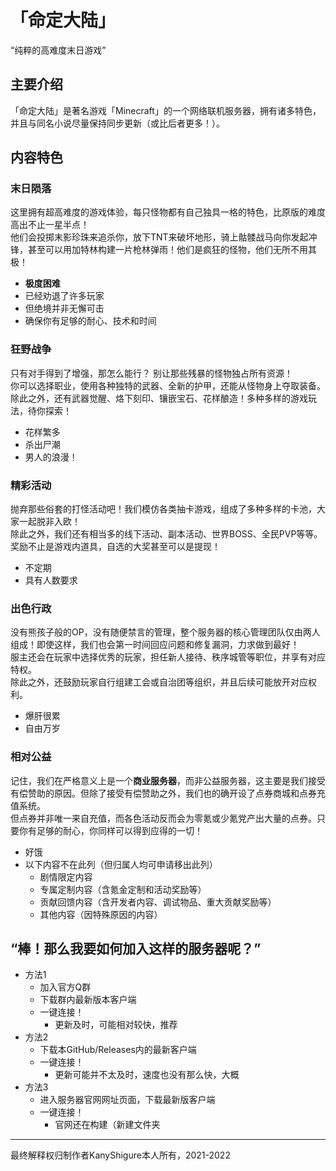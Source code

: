 # 「命定大陆」
“纯粹的高难度末日游戏”
## 主要介绍
「命定大陆」是著名游戏「Minecraft」的一个网络联机服务器，拥有诸多特色，并且与同名小说尽量保持同步更新（或比后者更多！）。
## 内容特色
### 末日陨落
这里拥有超高难度的游戏体验，每只怪物都有自己独具一格的特色，比原版的难度高出不止一星半点！<br>
他们会投掷末影珍珠来追杀你，放下TNT来破坏地形，骑上骷髅战马向你发起冲锋，甚至可以用加特林构建一片枪林弹雨！他们是疯狂的怪物，他们无所不用其极！
* **极度困难**
* 已经劝退了许多玩家
* 但绝境并非无懈可击
* 确保你有足够的耐心、技术和时间
### 狂野战争
只有对手得到了增强，那怎么能行？ 别让那些残暴的怪物独占所有资源！<br>
你可以选择职业，使用各种独特的武器、全新的护甲，还能从怪物身上夺取装备。除此之外，还有武器觉醒、烙下刻印、镶嵌宝石、花样酿造！多种多样的游戏玩法，待你探索！
* 花样繁多
* 杀出尸潮
* 男人的浪漫！
### 精彩活动
抛弃那些俗套的打怪活动吧！我们模仿各类抽卡游戏，组成了多种多样的卡池，大家一起脱非入欧！<br>
除此之外，我们还有相当多的线下活动、副本活动、世界BOSS、全民PVP等等。奖励不止是游戏内道具，自选的大奖甚至可以是提现！
* 不定期
* 具有人数要求
### 出色行政
没有熊孩子般的OP，没有随便禁言的管理，整个服务器的核心管理团队仅由两人组成！即使这样，我们也会第一时间回应问题和修复漏洞，力求做到最好！<br>
服主还会在玩家中选择优秀的玩家，担任新人接待、秩序城管等职位，并享有对应特权。<br>
除此之外，还鼓励玩家自行组建工会或自治团等组织，并且后续可能放开对应权利。
* 爆肝很累
* 自由万岁
### 相对公益
记住，我们在严格意义上是一个**商业服务器**，而非公益服务器，这主要是我们接受有偿赞助的原因。但除了接受有偿赞助之外，我们也的确开设了点券商城和点券充值系统。<br>
但点券并非唯一来自充值，而各色活动反而会为零氪或少氪党产出大量的点券。只要你有足够的耐心，你同样可以得到应得的一切！
* 好饿
* 以下内容不在此列（但归属人均可申请移出此列）
  * 剧情限定内容
  * 专属定制内容（含氪金定制和活动奖励等）
  * 贡献回馈内容（含开发者内容、调试物品、重大贡献奖励等）
  * 其他内容（因特殊原因的内容）
## “棒！那么我要如何加入这样的服务器呢？”
* 方法1
  * 加入官方Q群
  * 下载群内最新版本客户端
  * 一键连接！
    * 更新及时，可能相对较快，推荐
* 方法2
  * 下载本GitHub/Releases内的最新客户端
  * 一键连接！
    * 更新可能并不太及时，速度也没有那么快，大概
* 方法3
  * 进入服务器官网网址页面，下载最新版客户端
  * 一键连接！
    * 官网还在构建（新建文件夹
---
最终解释权归制作者KanyShigure本人所有，2021-2022

